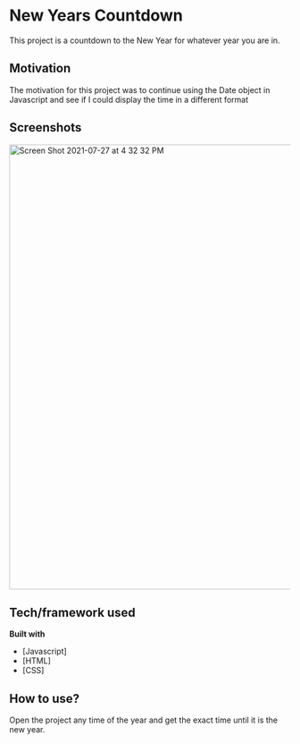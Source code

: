 # New Years Countdown
This project is a countdown to the New Year for whatever year you are in.
## Motivation
The motivation for this project was to continue using the Date object in Javascript and see if I could display the time in a different format
## Screenshots
<img width="796" alt="Screen Shot 2021-07-27 at 4 32 32 PM" src="https://user-images.githubusercontent.com/67336625/127223705-e27bee1e-abff-4b10-a3ec-0dfc5fa7dbf6.png">

## Tech/framework used

<b>Built with</b>
- [Javascript]
- [HTML]
- [CSS]

## How to use?
Open the project any time of the year and get the exact time until it is the new year.
